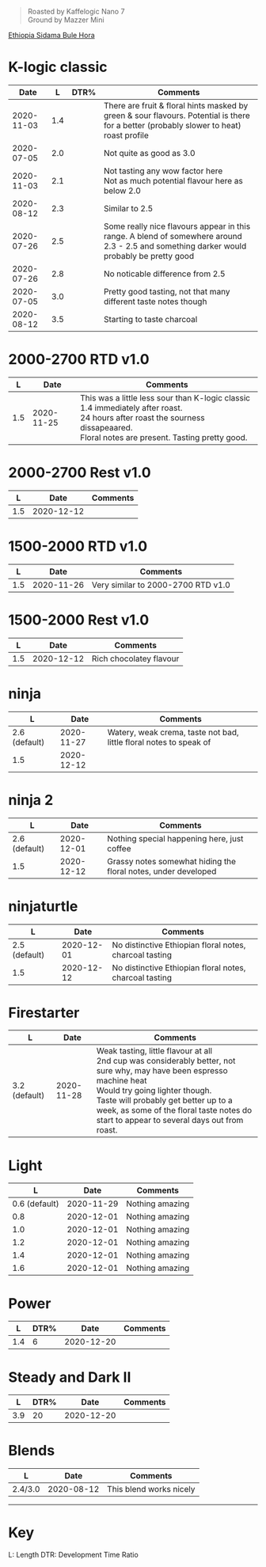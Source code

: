 > Roasted by Kaffelogic Nano 7<br>
> Ground by Mazzer Mini

[Ethiopia Sidama Bule Hora](https://www.greenbeanhouse.co.nz/product/2084244)

# K-logic classic

| Date       | L   | DTR% | Comments |
|------------|-----|--|-------
| 2020-11-03 | 1.4 |  | There are fruit & floral hints masked by green & sour flavours. Potential is there for a better (probably slower to heat) roast profile
| 2020-07-05 | 2.0 |  | Not quite as good as 3.0
| 2020-11-03 | 2.1 |  | Not tasting any wow factor here<br>Not as much potential flavour here as below 2.0
| 2020-08-12 | 2.3 |  | Similar to 2.5
| 2020-07-26 | 2.5 |  | Some really nice flavours appear in this range. A blend of somewhere around 2.3 - 2.5 and something darker would probably be pretty good
| 2020-07-26 | 2.8 |  | No noticable difference from 2.5
| 2020-07-05 | 3.0 |  | Pretty good tasting, not that many different taste notes though
| 2020-08-12 | 3.5 |  | Starting to taste charcoal

# 2000-2700 RTD v1.0

| L | Date       | Comments |
|-------|------------|-------
| 1.5   | 2020-11-25 | This was a little less sour than K-logic classic 1.4 immediately after roast.<br>24 hours after roast the sourness dissapeaared.<br>Floral notes are present. Tasting pretty good.

# 2000-2700 Rest v1.0

| L | Date       | Comments |
|-------|------------|-------
| 1.5   | 2020-12-12 | 

# 1500-2000 RTD v1.0

| L | Date       | Comments |
|-------|------------|-------
| 1.5   | 2020-11-26 | Very similar to 2000-2700 RTD v1.0

# 1500-2000 Rest v1.0

| L | Date       | Comments |
|-------|------------|-------
| 1.5   | 2020-12-12 | Rich chocolatey flavour

# ninja

| L | Date       | Comments |
|-------|------------|-------
| 2.6 (default) | 2020-11-27 | Watery, weak crema, taste not bad, little floral notes to speak of
| 1.5   | 2020-12-12 | 

# ninja 2

| L | Date       | Comments |
|-------|------------|-------
| 2.6 (default) | 2020-12-01 | Nothing special happening here, just coffee
| 1.5   | 2020-12-12 | Grassy notes somewhat hiding the floral notes, under developed

# ninjaturtle

| L | Date       | Comments |
|-------|------------|-------
| 2.5 (default) | 2020-12-01 | No distinctive Ethiopian floral notes, charcoal tasting
| 1.5   | 2020-12-12 | No distinctive Ethiopian floral notes, charcoal tasting

# Firestarter

| L | Date       | Comments |
|-------|------------|-------
| 3.2 (default) | 2020-11-28 | Weak tasting, little flavour at all<br>2nd cup was considerably better, not sure why, may have been espresso machine heat<br>Would try going lighter though.<br>Taste will probably get better up to a week, as some of the floral taste notes do start to appear to several days out from roast.

# Light

| L | Date       | Comments |
|-------|------------|-------
| 0.6 (default) | 2020-11-29 | Nothing amazing
| 0.8 | 2020-12-01 | Nothing amazing
| 1.0 | 2020-12-01 | Nothing amazing
| 1.2 | 2020-12-01 | Nothing amazing
| 1.4 | 2020-12-01 | Nothing amazing
| 1.6 | 2020-12-01 | Nothing amazing

# Power

| L | DTR% | Date       | Comments |
|-------|---|------------|-------
| 1.4 | 6 | 2020-12-20 | 

# Steady and Dark II

| L | DTR% | Date       | Comments |
|-------|---|------------|-------
| 3.9 | 20 | 2020-12-20 | 


# Blends

| L | Date       | Comments |
|-------|------------|-------
| 2.4/3.0 | 2020-08-12 | This blend works nicely

---

# Key

L: Length
DTR: Development Time Ratio
